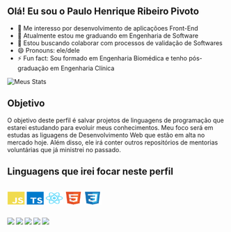 ## Olá! Eu sou o Paulo Henrique Ribeiro Pivoto

- 👀 Me interesso por desenvolvimento de aplicaçõoes Front-End
- 🌱 Atualmente estou me graduando em Engenharia de Software
- 💞️ Estou buscando colaborar com processos de validação de Softwares
- 😄 Pronouns: ele/dele
- ⚡ Fun fact: Sou formado em Engenharia Biomédica e tenho pós-graduação em Engenharia Clínica

![Meus Stats](https://github-readme-stats.vercel.app/api?username=PauloHPivoto&show_icons=true&theme=dracula)

## Objetivo
O objetivo deste perfil é salvar projetos de linguagens de programação que estarei estudando para evoluir meus conhecimentos. Meu foco será em estudas as liguagens de
Desenvolvimento Web que estão em alta no mercado hoje. Além disso, ele irá conter outros repositórios de mentorias voluntárias que já ministrei no passado.

## Linguagens que irei focar neste perfil
<div style="display: inline_block"><br>
  <img align="center" alt="Rafa-Js" height="30" width="40" src="https://raw.githubusercontent.com/devicons/devicon/master/icons/javascript/javascript-plain.svg">
  <img align="center" alt="Rafa-Ts" height="30" width="40" src="https://raw.githubusercontent.com/devicons/devicon/master/icons/typescript/typescript-plain.svg">
  <img align="center" alt="Rafa-React" height="30" width="40" src="https://raw.githubusercontent.com/devicons/devicon/master/icons/react/react-original.svg">
  <img align="center" alt="Rafa-HTML" height="30" width="40" src="https://raw.githubusercontent.com/devicons/devicon/master/icons/html5/html5-original.svg">
  <img align="center" alt="Rafa-CSS" height="30" width="40" src="https://raw.githubusercontent.com/devicons/devicon/master/icons/css3/css3-original.svg">
</div>

##
<div> 
  <a href="https://www.instagram.com/paulo_pivoto23" target="_blank"><img src="https://img.shields.io/badge/-Instagram-%23E4405F?style=for-the-badge&logo=instagram&logoColor=white" target="_blank"></a>
 	<a href="https://www.twitch.tv/rafaballerinii" target="_blank"><img src="https://img.shields.io/badge/Twitch-9146FF?style=for-the-badge&logo=twitch&logoColor=white" target="_blank"></a>
 <a href="https://discord.gg/wagxzStdcR" target="_blank"><img src="https://img.shields.io/badge/Discord-7289DA?style=for-the-badge&logo=discord&logoColor=white" target="_blank"></a> 
  <a href = "mailto:contatorafaballerini@gmail.com"><img src="https://img.shields.io/badge/-Gmail-%23333?style=for-the-badge&logo=gmail&logoColor=white" target="_blank"></a>
  <a href="https://www.linkedin.com/in/rafaella-ballerini-45875016a" target="_blank"><img src="https://img.shields.io/badge/-LinkedIn-%230077B5?style=for-the-badge&logo=linkedin&logoColor=white" target="_blank"></a> 
  
</div>
